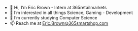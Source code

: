 - 👋 Hi, I’m Eric Brown - Intern at 365retailmarkets
- 👀 I’m interested in all things Science, Gaming - Development 
- 🌱 I’m currently studying Computer Science
- 📫 Reach me at Eric.Brown@365smartshop.com

<!---
ericbrown3rdpage/ericbrown3rdpage is a ✨ special ✨ repository because its `README.md` (this file) appears on your GitHub profile.
You can click the Preview link to take a look at your changes.
--->
